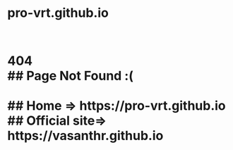 # pro-vrt.github.io
</br>
<h1> 404</br>
## Page Not Found :(</br></br>
## Home => https://pro-vrt.github.io</br>
## Official site=> https://vasanthr.github.io
</h1>
